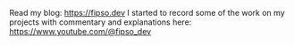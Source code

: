 Read my blog: https://fipso.dev
I started to record some of the work on my projects with commentary and explanations here: https://www.youtube.com/@fipso_dev
